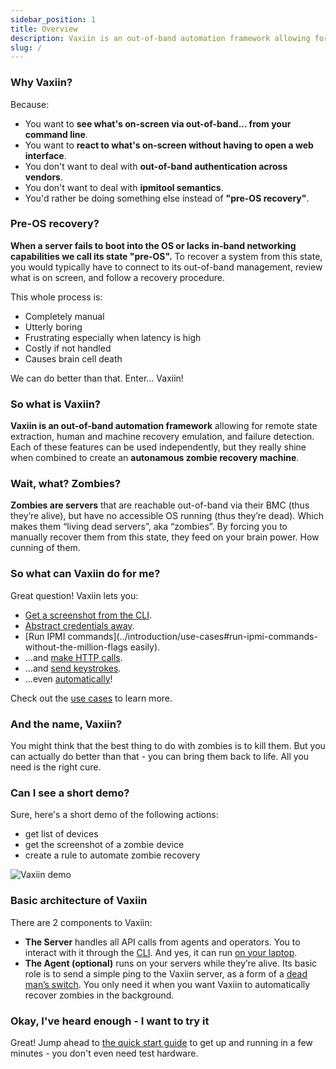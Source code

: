 ```yaml
---
sidebar_position: 1
title: Overview
description: Vaxiin is an out-of-band automation framework allowing for remote state extraction, human and machine recovery emulation, and failure detection. In a nutshell, it keeps zombies at bay.
slug: /
---
```


### Why Vaxiin?

Because:
- You want to **see what's on-screen via out-of-band... from your command line**.
- You want to **react to what's on-screen without having to open a web interface**.
- You don't want to deal with **out-of-band authentication across vendors**.
- You don't want to deal with **ipmitool semantics**.
- You'd rather be doing something else instead of **"pre-OS recovery"**.

### Pre-OS recovery?
**When a server fails to boot into the OS or lacks in-band networking capabilities we call its state "pre-OS".** To recover a system from this state, you would typically have to connect to its out-of-band management, review what is on screen, and follow a recovery procedure.

This whole process is:
* Completely manual
* Utterly boring
* Frustrating especially when latency is high
* Costly if not handled
* Causes brain cell death

We can do better than that. Enter... Vaxiin!

### So what is Vaxiin?

**Vaxiin is an out-of-band automation framework** allowing for remote state extraction, human and machine recovery emulation, and failure detection. Each of these features can be used independently, but they really shine when combined to create an **autonamous zombie recovery machine**.

### Wait, what? Zombies?

**Zombies are servers** that are reachable out-of-band via their BMC (thus they’re alive), but have no accessible OS running (thus they’re dead). Which makes them “living dead servers”, aka “zombies”. By forcing you to manually recover them from this state, they feed on your brain power. How cunning of them.

### So what can Vaxiin do for me?

Great question! Vaxiin lets you:
- [Get a screenshot from the CLI](../introduction/use-cases#get-a-screenshot-from-the-cli).
- [Abstract credentials away](../introduction/use-cases#abstract-credentials-away).
- [Run IPMI commands](../introduction/use-cases#run-ipmi-commands-without-the-million-flags easily).
- ...and [make HTTP calls](../cli-reference/create#request).
- ...and [send keystrokes](../cli-reference/create#keystroke).
- ...even [automatically](../cli-reference/create#rule)!

Check out the [use cases](../introduction/use-cases) to learn more.

### And the name, Vaxiin?

You might think that the best thing to do with zombies is to kill them. But you can actually do better than that - you can bring them back to life. All you need is the right cure.

### Can I see a short demo?

Sure, here's a short demo of the following actions:
- get list of devices
- get the screenshot of a zombie device
- create a rule to automate zombie recovery

![Vaxiin demo](/img/vaxctl_usage_33.gif)

### Basic architecture of Vaxiin

There are 2 components to Vaxiin:
* **The Server** handles all API calls from agents and operators. You to interact with it through the [CLI](../cli-reference/overview). And yes, it can run [on your laptop](../getting-started/quick-start).
* **The Agent (optional)** runs on your servers while they’re alive. Its basic role is to send a simple ping to the Vaxiin server, as a form of a [dead man’s switch](https://en.wikipedia.org/wiki/Dead_man%27s_switch). You only need it when you want Vaxiin to automatically recover zombies in the background.

### Okay, I've heard enough - I want to try it

Great! Jump ahead to [the quick start guide](../getting-started/quick-start) to get up and running in a few minutes - you don't even need test hardware.
